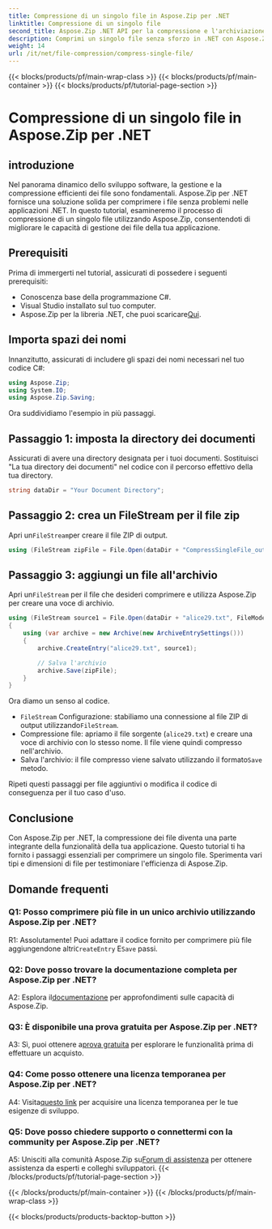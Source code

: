 ```yaml
---
title: Compressione di un singolo file in Aspose.Zip per .NET
linktitle: Compressione di un singolo file
second_title: Aspose.Zip .NET API per la compressione e l'archiviazione dei file
description: Comprimi un singolo file senza sforzo in .NET con Aspose.Zip. Segui la nostra guida passo passo per una gestione efficiente dei file.
weight: 14
url: /it/net/file-compression/compress-single-file/
---
```


{{< blocks/products/pf/main-wrap-class >}}
{{< blocks/products/pf/main-container >}}
{{< blocks/products/pf/tutorial-page-section >}}

# Compressione di un singolo file in Aspose.Zip per .NET

## introduzione

Nel panorama dinamico dello sviluppo software, la gestione e la compressione efficienti dei file sono fondamentali. Aspose.Zip per .NET fornisce una soluzione solida per comprimere i file senza problemi nelle applicazioni .NET. In questo tutorial, esamineremo il processo di compressione di un singolo file utilizzando Aspose.Zip, consentendoti di migliorare le capacità di gestione dei file della tua applicazione.

## Prerequisiti

Prima di immergerti nel tutorial, assicurati di possedere i seguenti prerequisiti:

- Conoscenza base della programmazione C#.
- Visual Studio installato sul tuo computer.
-  Aspose.Zip per la libreria .NET, che puoi scaricare[Qui](https://releases.aspose.com/zip/net/).

## Importa spazi dei nomi

Innanzitutto, assicurati di includere gli spazi dei nomi necessari nel tuo codice C#:

```csharp
using Aspose.Zip;
using System.IO;
using Aspose.Zip.Saving;
```

Ora suddividiamo l'esempio in più passaggi.

## Passaggio 1: imposta la directory dei documenti

Assicurati di avere una directory designata per i tuoi documenti. Sostituisci "La tua directory dei documenti" nel codice con il percorso effettivo della tua directory.

```csharp
string dataDir = "Your Document Directory";
```

## Passaggio 2: crea un FileStream per il file zip

 Apri un`FileStream`per creare il file ZIP di output.

```csharp
using (FileStream zipFile = File.Open(dataDir + "CompressSingleFile_out.zip", FileMode.Create))
```

## Passaggio 3: aggiungi un file all'archivio

 Apri un`FileStream` per il file che desideri comprimere e utilizza Aspose.Zip per creare una voce di archivio.

```csharp
using (FileStream source1 = File.Open(dataDir + "alice29.txt", FileMode.Open, FileAccess.Read))
{
    using (var archive = new Archive(new ArchiveEntrySettings()))
    {
        archive.CreateEntry("alice29.txt", source1);

        // Salva l'archivio
        archive.Save(zipFile);
    }
}
```

Ora diamo un senso al codice.

- `FileStream` Configurazione: stabiliamo una connessione al file ZIP di output utilizzando`FileStream`.
- Compressione file: apriamo il file sorgente (`alice29.txt`) e creare una voce di archivio con lo stesso nome. Il file viene quindi compresso nell'archivio.
-  Salva l'archivio: il file compresso viene salvato utilizzando il formato`Save` metodo.

Ripeti questi passaggi per file aggiuntivi o modifica il codice di conseguenza per il tuo caso d'uso.

## Conclusione

Con Aspose.Zip per .NET, la compressione dei file diventa una parte integrante della funzionalità della tua applicazione. Questo tutorial ti ha fornito i passaggi essenziali per comprimere un singolo file. Sperimenta vari tipi e dimensioni di file per testimoniare l'efficienza di Aspose.Zip.

## Domande frequenti

### Q1: Posso comprimere più file in un unico archivio utilizzando Aspose.Zip per .NET?

R1: Assolutamente! Puoi adattare il codice fornito per comprimere più file aggiungendone altri`CreateEntry` E`Save` passi.

### Q2: Dove posso trovare la documentazione completa per Aspose.Zip per .NET?

 A2: Esplora il[documentazione](https://reference.aspose.com/zip/net/) per approfondimenti sulle capacità di Aspose.Zip.

### Q3: È disponibile una prova gratuita per Aspose.Zip per .NET?

 A3: Sì, puoi ottenere a[prova gratuita](https://releases.aspose.com/) per esplorare le funzionalità prima di effettuare un acquisto.

### Q4: Come posso ottenere una licenza temporanea per Aspose.Zip per .NET?

 A4: Visita[questo link](https://purchase.aspose.com/temporary-license/) per acquisire una licenza temporanea per le tue esigenze di sviluppo.

### Q5: Dove posso chiedere supporto o connettermi con la community per Aspose.Zip per .NET?

 A5: Unisciti alla comunità Aspose.Zip su[Forum di assistenza](https://forum.aspose.com/c/zip/37) per ottenere assistenza da esperti e colleghi sviluppatori.
{{< /blocks/products/pf/tutorial-page-section >}}

{{< /blocks/products/pf/main-container >}}
{{< /blocks/products/pf/main-wrap-class >}}

{{< blocks/products/products-backtop-button >}}
